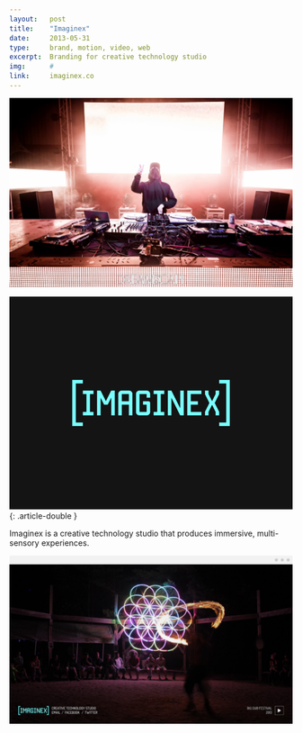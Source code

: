 ```yaml
---
layout:   post
title:    "Imaginex"
date:     2013-05-31
type:     brand, motion, video, web
excerpt:  Branding for creative technology studio
img:      #
link:     imaginex.co
---
```


![Dreamscape](/images/imaginex_dreamscape.jpg)

![Bumper](/images/imaginex-bumper-gif.gif){: .article-double }

<p class="article-double article-text">Imaginex is a creative technology studio that produces immersive, multi-sensory experiences.</p>

![Web](/images/imaginex-web-2.png)